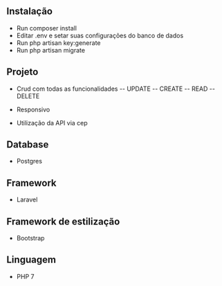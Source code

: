 ## Instalação

- Run composer install
- Editar .env e setar suas configurações do banco de dados
- Run php artisan key:generate
- Run php artisan migrate

## Projeto

- Crud com todas as funcionalidades
-- UPDATE
-- CREATE
-- READ
-- DELETE

- Responsivo
- Utilização da API via cep

## Database

- Postgres

## Framework

- Laravel

 ## Framework de estilização

 - Bootstrap

## Linguagem

- PHP 7
